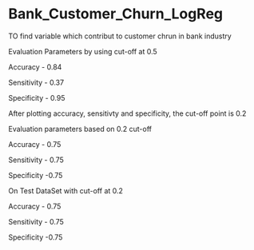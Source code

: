 # Bank_Customer_Churn_LogReg
TO find variable which contribut to customer chrun in bank industry


Evaluation Parameters by using cut-off at 0.5

Accuracy - 0.84

Sensitivity - 0.37

Specificity - 0.95

After plotting accuracy, sensitivty and specificity, the cut-off point is 0.2

Evaluation parameters based on 0.2 cut-off

Accuracy - 0.75

Sensitivity - 0.75

Specificity -0.75

On Test DataSet with cut-off at 0.2

Accuracy - 0.75

Sensitivity - 0.75

Specificity -0.75
